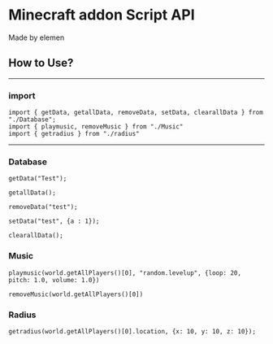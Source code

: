 # Minecraft addon Script API
 Made by elemen


## How to Use?

---------

### import


```Js
import { getData, getallData, removeData, setData, clearallData } from "./Database";
import { playmusic, removeMusic } from "./Music"
import { getradius } from "./radius"
```

---------

### Database

```JS
getData("Test");

getallData();

removeData("test");

setData("test", {a : 1});

clearallData();
```

### Music

```Js
playmusic(world.getAllPlayers()[0], "random.levelup", {loop: 20, pitch: 1.0, volume: 1.0})

removeMusic(world.getAllPlayers()[0])
```

### Radius

```JS
getradius(world.getAllPlayers()[0].location, {x: 10, y: 10, z: 10});
```
